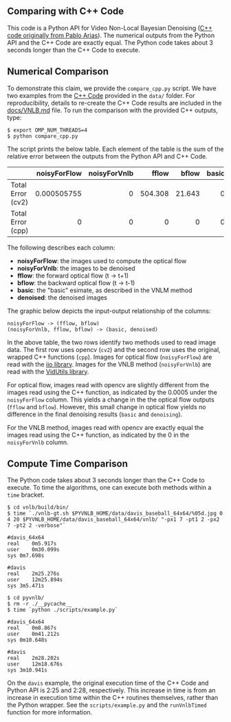 Comparing with C++ Code
---

This code is a Python API for Video Non-Local Bayesian Denoising ([C++ code originally from Pablo Arias](https://github.com/pariasm/vnlb)). The numerical outputs from the Python API and the C++ Code are exactly equal. The Python code takes about 3 seconds longer than the C++ Code to execute.

Numerical Comparison
---

To demonstrate this claim, we provide the `compare_cpp.py` script. We have two examples from the [C++ Code](https://github.com/pariasm/vnlb) provided in the `data/` folder. For reproducibility, details to re-create the C++ Code results are included in the [docs/VNLB.md](https://github.com/gauenk/pyvnlb/blob/master/docs/VNLB.md) file. To run the comparison with the provided C++ outputs, type:

```
$ export OMP_NUM_THREADS=4
$ python compare_cpp.py
```

The script prints the below table. Each element of the table is the sum of the relative error between the outputs from the Python API and C++ Code.

|                   |   noisyForFlow |   noisyForVnlb |   fflow |   bflow |   basic |   denoised |
|:------------------|---------------:|---------------:|--------:|--------:|--------:|-----------:|
| Total Error (cv2) |    0.000505755 |              0 | 504.308 |  21.643 |       0 |          0 |
| Total Error (cpp) |    0           |              0 |   0     |   0     |       0 |          0 |


The following describes each column:

* __noisyForFlow__: the images used to compute the optical flow
* __noisyForVnlb__: the images to be denoised
* __fflow__: the forward optical flow (t -> t+1)
* __bflow__: the backward optical flow (t -> t-1)
* __basic__: the "basic" esimate, as described in the VNLM method
* __denoised__: the denoised images

The graphic below depicts the input-output relationship of the columns:

```           
noisyForFlow -> (fflow, bflow)
(noisyForVnlb, fflow, bflow) -> (basic, denoised)  
```

In the above table, the two rows identify two methods used to read image data. The first row uses opencv (`cv2`) and the second row uses the original, wrapped C++ functions (`cpp`). Images for optical flow (`noisyForFlow`) are read with the [iio library](https://github.com/pariasm/vnlb/tree/master/lib/iio). Images for the VNLB method (`noisyForVnlb`) are read with the [VidUtils library](https://github.com/pariasm/vnlb/tree/master/src/VidUtils). 

For optical flow, images read with opencv are slightly different from the images read using the C++ function, as indicated by the 0.0005 under the `noisyForFlow` column. This yields a change in the the optical flow outputs (`fflow` and `bflow`). However, this small change in optical flow yields no difference in the final denoising results (`basic` and `denoising`). 

For the VNLB method, images read with opencv are exactly equal the images read using the C++ function, as indicated by the 0 in the `noisyForVnlb` column.


Compute Time Comparison
---

The Python code takes about 3 seconds longer than the C++ Code to execute. To time the algorithms, one can execute both methods within a `time` bracket. 

```
$ cd vnlb/build/bin/
$ time `./vnlb-gt.sh $PYVNLB_HOME/data/davis_baseball_64x64/%05d.jpg 0 4 20 $PYVNLB_HOME/data/davis_baseball_64x64/vnlb/ "-px1 7 -pt1 2 -px2 7 -pt2 2 -verbose"`

#davis_64x64
real	0m5.917s
user	0m30.099s
sys	0m7.698s

#davis
real	2m25.276s
user	12m25.894s
sys	3m5.471s
```

```
$ cd pyvnlb/
$ rm -r ./__pycache__
$ time `python ./scripts/example.py`

#davis_64x64 
real	0m8.867s
user	0m41.212s
sys	0m10.648s

#davis
real	2m28.202s
user	12m18.676s
sys	3m10.941s
```

On the `davis` example, the original execution time of the C++ Code and Python API is 2:25 and 2:28, respectively. This increase in time is from an increase in execution time within the C++ routines themselves, rather than the Python wrapper. See the `scripts/example.py` and the `runVnlbTimed` function for more information.

